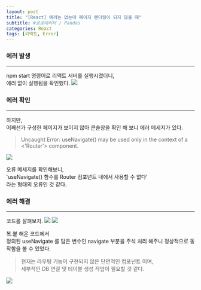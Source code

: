 ```yaml
---
layout: post
title: "[React] 에러는 없는데 페이지 랜더링이 되지 않을 때"
subtitle: #공공데이터 / Pandas
categories: React
tags: [리액트, Error]
---
```

### 에러 발생
---
npm start 명령어로 리액트 서버를 실행시켰더니,<br>
에러 없이 실행됨을 확인했다.
![](https://img1.daumcdn.net/thumb/R1280x0/?scode=mtistory2&fname=https%3A%2F%2Fblog.kakaocdn.net%2Fdn%2FxbePd%2FbtrXJqGIz2r%2Fj7rA9oW2gWxusjxN7VWt01%2Fimg.png)

### 에러 확인
---
하지만, <br>
어째선가 구성한 페이지가 보이지 않아 콘솔창을 확인 해 보니 에러 메세지가 있다.
> Uncaught Error: useNavigate() may be used only in the context of a <'Router'> component.

![](https://img1.daumcdn.net/thumb/R1280x0/?scode=mtistory2&fname=https%3A%2F%2Fblog.kakaocdn.net%2Fdn%2FvVot5%2FbtrXHH3YjbP%2F4YZ1uuQ3cB8EIqiWp4ZTAK%2Fimg.png)

오류 메세지를 확인해보니, <br>
'useNavigate() 함수를 Router 컴포넌트 내에서 사용할 수 없다'<br>
라는 형태의 오류인 것 같다.

### 에러 해결
---
코드를 살펴보자.
![](https://img1.daumcdn.net/thumb/R1280x0/?scode=mtistory2&fname=https%3A%2F%2Fblog.kakaocdn.net%2Fdn%2FkJ3Jp%2FbtrXJsdt5ZF%2F8SwcBrhGoKAzNbmOIVTewk%2Fimg.png)
![](https://img1.daumcdn.net/thumb/R1280x0/?scode=mtistory2&fname=https%3A%2F%2Fblog.kakaocdn.net%2Fdn%2FRokY6%2FbtrXJsdt5YI%2FUwo048kkpRJa2RovKQEVk0%2Fimg.png)

복.붙 해온 코드에서<br>
정의된 useNavigate 를 담은 변수인 navigate 부분을 주석 처리 해주니 정상적으로 동작함을 볼 수 있었다.

> 현재는 라우팅 기능이 구현되지 않은 단면적인 컴포넌트 이며,<br>
세부적인 DB 연결 및 테이블 생성 작업이 필요할 것 같다.

![](https://img1.daumcdn.net/thumb/R1280x0/?scode=mtistory2&fname=https%3A%2F%2Fblog.kakaocdn.net%2Fdn%2FcJocBg%2FbtrXHIPoKiz%2FZHrc33Okyktt5LweiiYjh1%2Fimg.png)